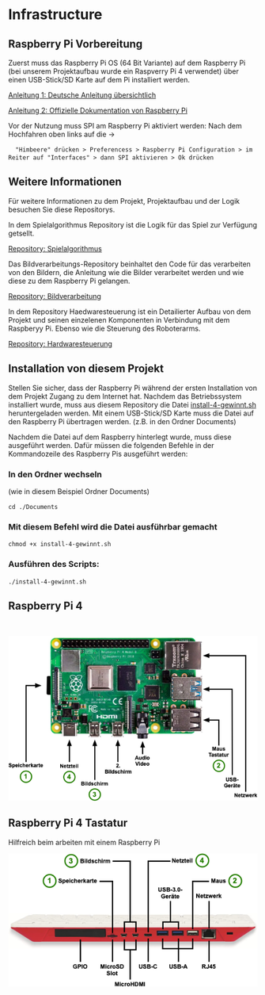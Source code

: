 # Infrastructure
## Raspberry Pi Vorbereitung

Zuerst muss das Raspberry Pi OS (64 Bit Variante) auf dem Raspberry Pi (bei unserem Projektaufbau wurde ein Raspverry Pi 4 verwendet) über einen USB-Stick/SD Karte auf dem Pi installiert werden. 

[Anleitung 1: Deutsche Anleitung übersichtlich](https://www.elektronik-kompendium.de/sites/raspberry-pi/1905261.htm)

[Anleitung 2: Offizielle Dokumentation von Raspberry Pi](https://www.raspberrypi.com/documentation/computers/getting-started.html#installing-the-operating-system)

Vor der Nutzung muss SPI am Raspberry Pi aktiviert werden:
Nach dem Hochfahren oben links auf die ->
```
  "Himbeere" drücken > Preferencess > Raspberry Pi Configuration > im Reiter auf "Interfaces" > dann SPI aktivieren > Ok drücken
```
## Weitere Informationen

Für weitere Informationen zu dem Projekt, Projektaufbau und der Logik besuchen Sie diese Repositorys.

In dem Spielalgorithmus Repository ist die Logik für das Spiel zur Verfügung getsellt. 

[Repository: Spielalgorithmus](https://github.com/WS22-Robotik-4-Gewinnt/Spielalgorithmus)

Das Bildverarbeitungs-Repository beinhaltet den Code für das verarbeiten von den Bildern, die Anleitung wie die Bilder verarbeitet werden und wie diese zu dem Raspberry Pi gelangen.

[Repository: Bildverarbeitung](https://github.com/WS22-Robotik-4-Gewinnt/Bildverarbeitung)

In dem Repository Haedwaresteuerung ist ein Detailierter Aufbau von dem Projekt und seinen einzelenen Komponenten in Verbindung mit dem Raspberyy Pi. Ebenso wie die Steuerung des Roboterarms. 

[Repository: Hardwaresteuerung](https://github.com/WS22-Robotik-4-Gewinnt/Hardwaresteuerung)




## Installation von diesem Projekt
Stellen Sie sicher, dass der Raspberry Pi während der ersten Installation von dem Projekt Zugang zu dem Internet hat. 
Nachdem das Betriebssystem installiert wurde, muss aus diesem Repository die Datei [install-4-gewinnt.sh](/install-4-gewinnt.sh) heruntergeladen werden. Mit einem USB-Stick/SD Karte muss die Datei auf den Raspberry Pi übertragen werden. (z.B. in den Ordner Documents)

Nachdem die Datei auf dem Raspberry hinterlegt wurde, muss diese ausgeführt werden. Dafür müssen die folgenden Befehle in der Kommandozeile des Raspberry Pis ausgeführt werden:

### In den Ordner wechseln
(wie in diesem Beispiel Ordner Documents)
```
cd ./Documents
```

### Mit diesem Befehl wird die Datei ausführbar gemacht
```
chmod +x install-4-gewinnt.sh
```
### Ausführen des Scripts:
```
./install-4-gewinnt.sh
```
## Raspberry Pi 4
<br>

![Raspberry Pi 4](/Pictures/Raspberry_Pi.png)

## Raspberry Pi 4 Tastatur
Hilfreich beim arbeiten mit einem Raspberry Pi
<br>

![Raspberry Pi 4 Tastatur](/Pictures/Raspberry_pi_tastatur.png)

